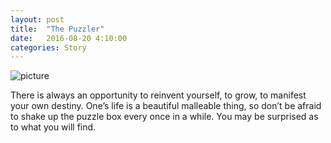 ```yaml
---
layout: post
title:  "The Puzzler"
date:   2016-08-20 4:10:00
categories: Story
---
```

![picture]({{site.github.url}}/assets/160817-michaelPuzzle.jpg)

There is always an opportunity to reinvent yourself, to grow, to manifest your own destiny. One’s life is a beautiful malleable thing, so don’t be afraid to shake up the puzzle box every once in a while. You may be surprised as to what you will find.





